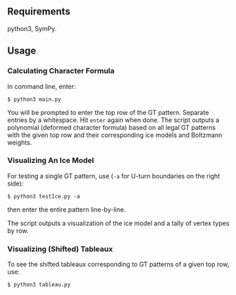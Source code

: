 

## Requirements

python3, SymPy.

## Usage

### Calculating Character Formula

In command line, enter:

```
$ python3 main.py
```

You will be prompted to enter the top row of the GT pattern. Separate entries by a whitespace. Hit `enter` again when done.
The script outputs a polynomial (deformed character formula) based on all legal GT patterns with the given top row and their corresponding ice models and Boltzmann weights.

### Visualizing An Ice Model

For testing a single GT pattern, use (`-a` for U-turn boundaries on the right side):

```
$ python3 testIce.py -a
```

then enter the entire pattern line-by-line.

The script outputs a visualization of the ice model and a tally of vertex types by row.

### Visualizing (Shifted) Tableaux

To see the shifted tableaux corresponding to GT patterns of a given top row, use:

```
$ python3 tableau.py
```